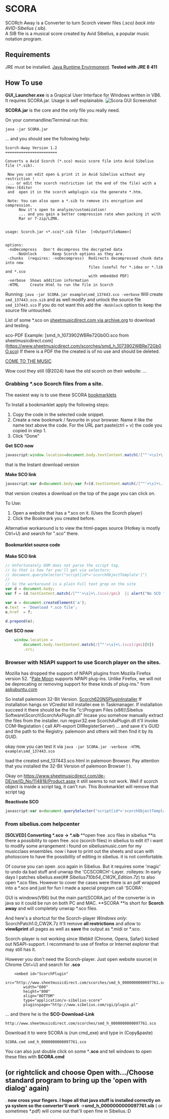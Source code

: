# SCORA
SCORch Away is a Converter to turn Scorch viewer files (*.sco) back into AVID-Sibelius (*.sib).  
A SIB file is a musical score created by Avid Sibelius, a popular music notation program.

## Requirements 
JRE must be installed. [Java Runtime Envirmoment](https://java.com/de/download/manual.jsp). 
**Tested with JRE 8 411**

## How To use
__GUI_Launcher.exe__ is a Grapical User Interface for Windows written in VB6. It requires SCORA.jar.
Usage is self explainable.
![Scora GUI Screenshot](https://abload.de/img/2013-03-13-08.38.23cax9uuf.png)

__SCORA.jar__ is the core and the only file you really need.

On your commandline/Terminal run this:

`java -jar SCORA.jar`

... and you should see the following help:

	Scorch-Away Version 1.2
	=======================
	
	Converts a Avid Scorch (*.sco) music score file into Avid Sibelius file (*.sib).
	
	 Now you can edit open & print it in Avid Sibelius without any restriction ! 
	 ... or edit the scorch restriction (at the end of the file) with a (Hex-)Editor 
	 and  open it in the scorch webplugin via the generate *.htm.
	
	 Note: You can also open a *.sib to remove its encryption and compression.
	      Now it's open to analyze/customization!
	      ... and you gain a better compression rate when packing it with
	      Rar or 7-zip/LZMA.
	
	
	usage: Scorch.jar <*.sco|*.sib file>  [<OutputfileName>]
	
	
	options:
	 -noDecompress   Don't decompress the decrypted data
         -NoUnlock       Keep Scorch options as they are.
	 -chunks  (requires: -noDecompress)  Redirects decompressed chunk data into new 
	                                     files (useful for *.idea or *.lib and *.sco 
	                                     with embedded PDF)
	 -verbose  Shows addition information
	 -HTML     Create Html to run the file in Scorch

Running:
`java -jar SCORA.jar example\smd_137443.sco -verbose`
Will create `smd_137443.sco.sib` 
and as well modify and unlock the source file `smd_137443.sco` 
If you do not want this add the `-NoUnlock` option to keep the source file untouched.

List of some *.sco on 
[ sheetmusicdirect.com via archive.org](https://web.archive.org/web/*/https://www.sheetmusicdirect.com/scorches*)
to download and testing.

sco-PDF Example:
[smd_h_1073902WBRe72Gb0O.sco from sheetmusicdirect.com] (https://www.sheetmusicdirect.com/scorches/smd_h_1073902WBRe72Gb0O.sco)
If there is a PDF the the created is of no use and should be deleted.

[COME TO THE MUSIC](https://www.sheetmusicdirect.com/de-DE/se/ID_No/158473/Product.aspx)

Wow cool they still (@2024) have the old scorch on their website:
    <object id="Object1" classid="clsid:A8F2B9BD-A6A0-486A-9744-18920D898429"
            codebase="http://www.sibelius.com/download/software/win/ActiveXPlugin.cab#version="
            width="550" height="715">
        <param name="src" value="https://www.sheetmusicdirect.com/scorches/smd_h_1073902WBRe72Gb0O.sco"/>
        <param name="type" value="application/x-sibelius-score"/>
        <param name="scorch_arg_1" value="158473"/>
	...


### Grabbing *.sco Scorch files from a site.

The easiest way is to use these SCORA [bookmarklets](http://wikipedia.org/wiki/Bookmarklet)

To Install a bookmarklet apply the following steps:

1. Copy the code in the selected code snippet.
2. Create a new bookmark / favourite in your browser. Name it like the name text above the code. For the URL part paste(ctrl + v) the code you copied in step 1. 
3. Click "Done"

**Get SCO now**
```javascript
javascript:window.location=document.body.textContent.match(/[^"'>\s]+\.(sco)/gmi)[0]
```
that is the Instant download version 

**Make SCO link**
```javascript
javascript:var d=document.body;var f=(d.textContent.match(/[^"'>\s]+\.(sco)/gmi)||alert("No SCO found!"))[0];var e = document.createElement('a');e.text='Download *.sco file';e.href=f;d.prepend(e);
```
that version creates a download on the top of the page you can click on.

To Use:
1. Open a website that has a *.sco on it. (Uses the Scorch player)
2. Click the Bookmark you created before.

Alternative workaround is to view the html-pages source (Hotkey is mostly Ctrl+U) and search for ".sco" there.

#### Bookmarklet source code

**Make SCO link**
```javascript
// Unfortunately DOM does not parse the script tag.
// So that is how far you'll get via selectors: 
// document.querySelector("script[id*='scorchObjectTemplate']")
//
// So the workaround is a plain Full text grep on the site
var d = document.body;
var f = (d.textContent.match(/[^"'>\s]+\.(sco)/gmi)  || alert("No SCO found!") )[0]; 

var e = document.createElement('a');
e.text  = 'Download *.sco file';
e.href  = f;

d.prepend(e);
```
**Get SCO now**
```javascript
	window.location = 
		document.body.textContent.match(/[^"'>\s]+\.(sco)/gmi)[0])
	    .src;
```

### Browser with NSAPI support to use Scorch player on the sites.

 Mozilla has dropped the support of NPAPI plugins from Mozilla Firefox version 52.
"[Pale Moon](https://www.palemoon.org/download.shtml) supports NPAPI plug-ins. Unlike Firefox, we will not be deprecating or removing support for these kinds of plug-ins."
from [askubuntu.com](https://askubuntu.com/questions/905910/is-there-any-web-browser-with-npapi-plugins-support)


So install palemoon 32-Bit Version.
[Scorch620NSPluginInstaller](http://hub.sibelius.com/download/software/win/Scorch620NSPluginInstaller.exe)
If installation hangs on VCredist kill installer.exe in Taskmanager.
If installation succeed it there should be the file
"c:\Program Files (x86)\Sibelius Software\Scorch\ScorchAxPlugin.dll"
Incase you somehow manually extract the files from the installer.
run regsvr32.exe ScorchAxPlugin.dll it'll invoke COM-Registation ( call API-export DllRegisterServer)
... and save it's GUID and the path to the Registry.
palemoon and others will then find it by its GUID.


okay now you can test it via
`java -jar SCORA.jar -verbose -HTML example\smd_137443.sco`

load the created smd_137443.sco.html in palemoon Browser.
Pay attention that you installed the 32-Bit Version of palemoon Browser ! ).


Okay on https://www.sheetmusicdirect.com/de-DE/se/ID_No/114818/Product.aspx it still seems to not work.
Well if scorch object is inside a script tag, it can't run.
This Bookmarklet will remove that script tag

**Reactivate SCO**
```javascript
javascript:var o=document.querySelector("script[id*='scorchObjectTemplate']")||alert("No SCO found!");o.outerHTML=o.innerHTML;undefined
```

### From sibelius.com helpcenter

__[SOLVED] Converting *.sco -> *.sib__
**open free .sco files in sibelius
**is there a possibility to open free .sco (scorch files) in sibelius to edit it? i want to modify some arrangement i found on sibeliusmusic.com for my musicclass ensembles. now i have to print out the sheets and scan with photoscore to have the possibility of editing in sibelius. it is not comfortable. 

Of course you can open .sco again in Sibelius.
But it requires some 'magic' to undo da bad stuff and unwrap the 'CCSCORCH'-Layer. :rolleyes:
In early days I patches sibelius.exe(*## Sibelius710b54_CW2K_Edition.7z*) to also open *.sco files.
However to cover the cases were there is an pdf wrapped into a *.sco and just for fun I made a special program call 'SCORA':

GUI is windows(VB6) but the main part(SCORA.jar) of the converter is in java so it could be run on both PC and MAC.
**SCORA **is short for **Scorch away** and will completely unwrap *.sco files. 

And here's a shortcut for the Scorch-player *Windows only*:
ScorchPatch1.0_CW2K.7z
It'll remove **all restrictions** and allow to **view&print** all pages as well as **save** the output as *.midi or *.sco.



Scorch-player is not working since Webkit (Chrome, Opera, Safari) kicked out NSAPI-support. I recommand to use of firefox or Internet explorer that may still has it.

However you don't need the Scorch-player. Just open website source( in Chrome Ctrl+U) and search for **.sco**

		<embed id="ScorchPlugin" 
			src="http://www.sheetmusicdirect.com/scorches/smd_h_0000000000097761.sco"
			width="600"
			height="800"
			align="BOTTOM" 
			type="application/x-sibelius-score"
			pluginspage="http://www.sibelius.com/cgi/plugin.pl"

... and there he is the **SCO-Download-Link**

`http://www.sheetmusicdirect.com/scorches/smd_h_0000000000097761.sco`

Download it to were SCORA is (run cmd_exe) and type in (Copy&paste)

`SCORA.cmd smd_h_0000000000097761.sco`

You can also just double click on some ***.sco** and tell windows to open these files with **SCORA.cmd**
## (or rightclick and choose **Open with.../Choose standard program** to bring up the 'open with dialog' again)
.
**now cross your fingers. I hope all that java stuff is installed correctly on ya system so the converter'll work**
->**smd_h_0000000000097761.sib** ( or sometimes *.pdf) will come out that'll open fine in Sibelius.:D
